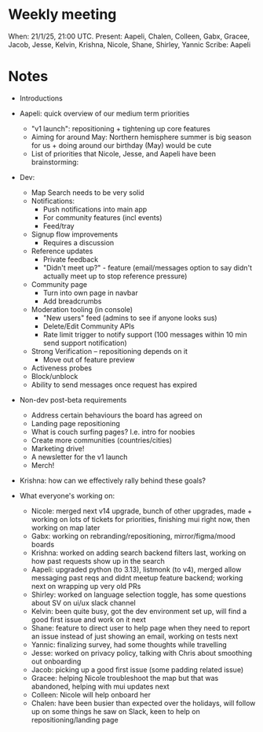 # Weekly meeting

When: 21/1/25, 21:00 UTC.
Present: Aapeli, Chalen, Colleen, Gabx, Gracee, Jacob, Jesse, Kelvin, Krishna, Nicole, Shane, Shirley, Yannic
Scribe: Aapeli

# Notes

* Introductions
* Aapeli: quick overview of our medium term priorities
  - "v1 launch": repositioning + tightening up core features
  - Aiming for around May: Northern hemisphere summer is big season for us + doing around our birthday (May) would be cute
  - List of priorities that Nicole, Jesse, and Aapeli have been brainstorming:
* Dev:
  - Map Search needs to be very solid
  - Notifications:
    - Push notifications into main app
    - For community features (incl events)
    - Feed/tray
  - Signup flow improvements
    - Requires a discussion
  - Reference updates
    - Private feedback
    - "Didn't meet up?" - feature (email/messages option to say didn't actually meet up to stop reference pressure)
  - Community page
    - Turn into own page in navbar
    - Add breadcrumbs
  - Moderation tooling (in console)
    - "New users" feed (admins to see if anyone looks sus)
    - Delete/Edit Community APIs
    - Rate limit trigger to notify support (100 messages within 10 min send support notification)
  - Strong Verification – repositioning depends on it
    - Move out of feature preview
  - Activeness probes
  - Block/unblock
  - Ability to send messages once request has expired
* Non-dev post-beta requirements
  - Address certain behaviours the board has agreed on
  - Landing page repositioning
  - What is couch surfing pages? I.e. intro for noobies
  - Create more communities (countries/cities)
  - Marketing drive!
  - A newsletter for the v1 launch
  - Merch!
* Krishna: how can we effectively rally behind these goals?

* What everyone's working on:
  - Nicole: merged next v14 upgrade, bunch of other upgrades, made + working on lots of tickets for priorities, finishing mui right now, then working on map later
  - Gabx: working on rebranding/repositioning, mirror/figma/mood boards
  - Krishna: worked on adding search backend filters last, working on how past requests show up in the search
  - Aapeli: upgraded python (to 3.13), listmonk (to v4), merged allow messaging past reqs and didnt meetup feature backend; working next on wrapping up very old PRs
  - Shirley: worked on language selection toggle, has some questions about SV on ui/ux slack channel
  - Kelvin: been quite busy, got the dev environment set up, will find a good first issue and work on it next
  - Shane: feature to direct user to help page when they need to report an issue instead of just showing an email, working on tests next
  - Yannic: finalizing survey, had some thoughts while travelling
  - Jesse: worked on privacy policy, talking with Chris about smoothing out onboarding
  - Jacob: picking up a good first issue (some padding related issue)
  - Gracee: helping Nicole troubleshoot the map but that was abandoned, helping with mui updates next
  - Colleen: Nicole will help onboard her
  - Chalen: have been busier than expected over the holidays, will follow up on some things he saw on Slack, keen to help on repositioning/landing page
